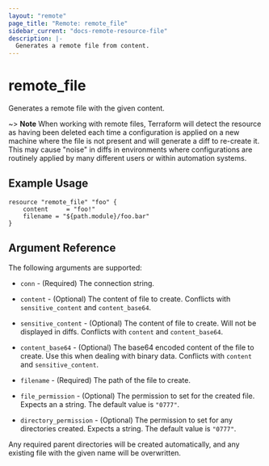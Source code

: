 ```yaml
---
layout: "remote"
page_title: "Remote: remote_file"
sidebar_current: "docs-remote-resource-file"
description: |-
  Generates a remote file from content.
---
```


# remote_file

Generates a remote file with the given content.

~> **Note** When working with remote files, Terraform will detect the resource
as having been deleted each time a configuration is applied on a new machine
where the file is not present and will generate a diff to re-create it. This
may cause "noise" in diffs in environments where configurations are routinely
applied by many different users or within automation systems.

## Example Usage

```hcl
resource "remote_file" "foo" {
    content     = "foo!"
    filename = "${path.module}/foo.bar"
}
```

## Argument Reference

The following arguments are supported:

* `conn` - (Required) The connection string.

* `content` - (Optional) The content of file to create. Conflicts with `sensitive_content` and `content_base64`.

* `sensitive_content` - (Optional) The content of file to create. Will not be displayed in diffs. Conflicts with `content` and `content_base64`.

* `content_base64` - (Optional) The base64 encoded content of the file to create. Use this when dealing with binary data. Conflicts with `content` and `sensitive_content`.

* `filename` - (Required) The path of the file to create.

* `file_permission` - (Optional) The permission to set for the created file. Expects an a string. The default value is `"0777"`.

* `directory_permission` - (Optional) The permission to set for any directories created. Expects a string. The default value is `"0777"`.

Any required parent directories will be created automatically, and any existing file with the given name will be overwritten.
